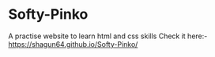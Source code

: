 # Softy-Pinko
A practise website to learn html and css skills
Check it here:-https://shagun64.github.io/Softy-Pinko/
